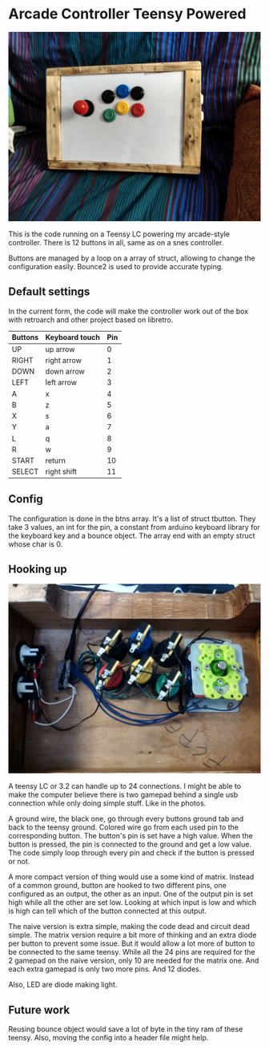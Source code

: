 Arcade Controller Teensy Powered
================================

![Overview of the controller](photos/controller.jpg?raw=true)

This is the code running on a Teensy LC powering my arcade-style controller.
There is 12 buttons in all, same as on a snes controller.

Buttons are managed by a loop on a array of struct, allowing to change
the configuration easily. Bounce2 is used to provide accurate typing.

Default settings
----------------

In the current form, the code will make the controller work out of the
box with retroarch and other project based on libretro.

| Buttons | Keyboard touch | Pin |
| ------- | -------------- | --- |
| UP      | up arrow       |  0  |
| RIGHT   | right arrow    |  1  |
| DOWN    | down arrow     |  2  |
| LEFT    | left arrow     |  3  |
| A       | x              |  4  |
| B       | z              |  5  |
| X       | s              |  6  |
| Y       | a              |  7  |
| L       | q              |  8  |
| R       | w              |  9  |
| START   | return         | 10  |
| SELECT  | right shift    | 11  |


Config
------

The configuration is done in the btns array. It's a list of struct
tbutton. They take 3 values, an int for the pin, a constant from arduino
keyboard library for the keyboard key and a bounce object.
The array end with an empty struct whose char is 0.

Hooking up
----------

![A lot of electric wires](photos/wires.jpg?raw=true)

A teensy LC or 3.2 can handle up to 24 connections. I might be able to
make the computer believe there is two gamepad behind a single usb
connection while only doing simple stuff. Like in the photos.

A ground wire, the black one, go through every buttons ground tab and
back to the teensy ground. Colored wire go from each used pin to the
corresponding button. The button's pin is set have a high value. When
the button is pressed, the pin is connected to the ground and get a low
value. The code simply loop through every pin and check if the button is
pressed or not.

A more compact version of thing would use a some kind of matrix. Instead
of a common ground, button are hooked to two different pins, one
configured as an output, the other as an input. One of the output pin is
set high while all the other are set low. Looking at which input is low
and which is high can tell which of the button connected at this output.

The naive version is extra simple, making the code dead and circuit dead
simple. The matrix version require a bit more of thinking and an extra
diode per button to prevent some issue. But it would allow a lot more of
button to be connected to the same teensy. While all the 24 pins are
required for the 2 gamepad on the naive version, only 10 are needed for
the matrix one. And each extra gamepad is only two more pins. And 12
diodes.

Also, LED are diode making light.

Future work
-----------

Reusing bounce object would save a lot of byte in the tiny ram of these
teensy. Also, moving the config into a header file might help.
